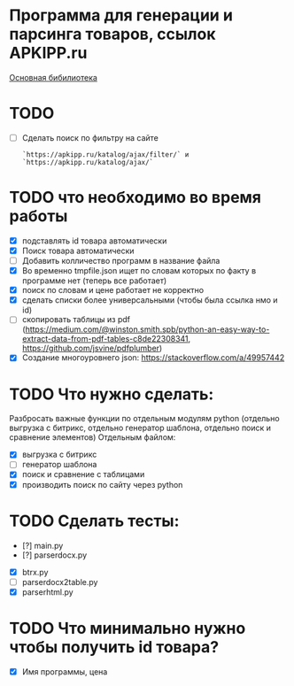 # Программа для генерации и парсинга товаров, ссылок APKIPP.ru

[Основная бибилиотека](docs/MainReadme.md)

# TODO

- [ ] Сделать поиск по фильтру на сайте

      `https://apkipp.ru/katalog/ajax/filter/` и  `https://apkipp.ru/katalog/ajax/`

# TODO что необходимо во время работы

- [x] подставлять id товара автоматически
- [x] Поиск товара автоматически
- [ ] Добавить колличество программ в название файла
- [x] Во временно tmpfile.json ищет по словам которых по факту в программе нет (теперь все работает)
- [x] поиск по словам и цене работает не корректно
- [x] сделать списки более универсальными (чтобы была ссылка нмо и id)
- [ ] скопировать таблицы из pdf (https://medium.com/@winston.smith.spb/python-an-easy-way-to-extract-data-from-pdf-tables-c8de22308341, https://github.com/jsvine/pdfplumber)
- [x] Создание многоуровнего json: https://stackoverflow.com/a/49957442

# TODO Что нужно сделать:

Разбросать важные функции по отдельным модулям python (отдельно выгрузка с битрикс, отдельно генератор шаблона, отдельно поиск и сравнение элементов)
Отдельным файлом:

- [x] выгрузка с битрикс
- [ ] генератор шаблона
- [x] поиск и сравнение c таблицами
- [x] производить поиск по сайту через python

# TODO Сделать тесты:

- [?] main.py
- [?] parserdocx.py
- [x] btrx.py
- [ ] parserdocx2table.py
- [x] parserhtml.py

# TODO Что минимально нужно чтобы получить id товара?
- [x] Имя программы, цена